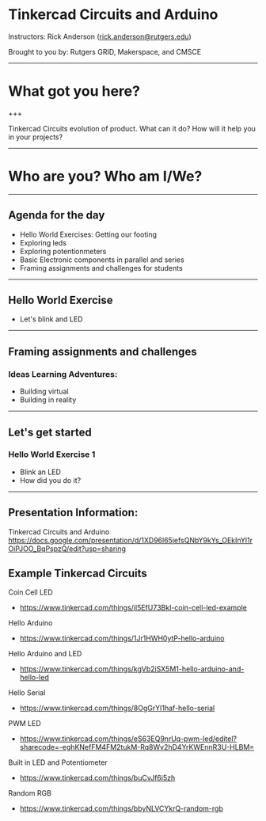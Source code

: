 # Tinkercad Circuits and Arduino

Instructors:
Rick Anderson (rick.anderson@rutgers.edu)

Brought to you by:
Rutgers GRID, Makerspace, and CMSCE

---
# What got you here?

+++

Tinkercad Circuits evolution of product. What can it do? How will it help you in your projects?

---
# Who are you? Who am I/We?


---
## Agenda for the day
* Hello World Exercises: Getting our footing
* Exploring leds
* Exploring potentionmeters
* Basic Electronic components in parallel and series
* Framing assignments and challenges for students

---

## Hello World Exercise
* Let's blink and LED

---
##  Framing assignments and challenges
### Ideas Learning Adventures:
* Building virtual
* Building in reality

---
## Let's get started
 ### Hello World Exercise 1
 * Blink an LED
 * How did you do it?
 
 ---
 
 ## Presentation Information:
Tinkercad Circuits and Arduino
https://docs.google.com/presentation/d/1XD96l65jefsQNbY9kYs_OEkInYl1rOiPJOO_BqPspzQ/edit?usp=sharing


## Example Tinkercad Circuits
Coin Cell LED
* https://www.tinkercad.com/things/il5EfU73BkI-coin-cell-led-example

Hello Arduino
* https://www.tinkercad.com/things/1Jr1HWH0ytP-hello-arduino

Hello Arduino and LED
* https://www.tinkercad.com/things/kgVb2iSX5M1-hello-arduino-and-hello-led

Hello Serial
* https://www.tinkercad.com/things/8OgGrYI1haf-hello-serial

PWM LED
* https://www.tinkercad.com/things/eS63EQ9nrUq-pwm-led/editel?sharecode=-eghKNefFM4FM2tukM-Rq8Wv2hD4YrKWEnnR3U-HLBM=

Built in LED and Potentiometer
* https://www.tinkercad.com/things/buCvJf6i5zh

Random RGB
* https://www.tinkercad.com/things/bbyNLVCYkrQ-random-rgb


